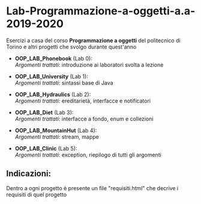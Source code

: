 # Lab-Programmazione-a-oggetti-a.a-2019-2020
Esercizi a casa del corso **Programmazione a oggetti** del politecnico di Torino e altri progetti che svolgo durante quest'anno<br>

- **OOP_LAB_Phonebook** (Lab 0):<br>
      *Argomenti trattati*: introduzione ai laboratori svolta a lezione
    
- **OOP_LAB_University** (Lab 1):<br>
      *Argomenti trattati*: sintassi base di Java

- **OOP_LAB_Hydraulics** (Lab 2):<br>
      *Argomenti trattati*: ereditarietà, interfacce e notificatori

- **OOP_LAB_Diet** (Lab 3):<br>
      *Argomenti trattati*: interfacce a fondo, enum e collezioni
      
- **OOP_LAB_MountainHut** (Lab 4):<br>
      *Argomenti trattati*: stream, mappe

- **OOP_LAB_Clinic** (Lab 5):<br>
      *Argomenti trattati*: exception, riepilogo di tutti gli argomenti

## Indicazioni:

Dentro a ogni progetto è presente un file "requisiti.html" che decrive i requisiti di quel progetto